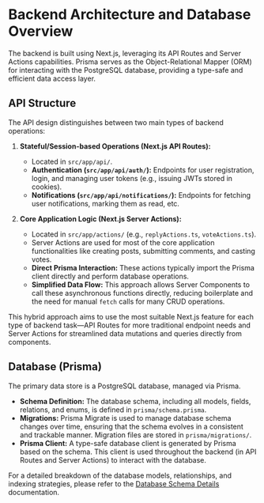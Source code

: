 # Backend Architecture and Database Overview

The backend is built using Next.js, leveraging its API Routes and Server Actions capabilities. Prisma serves as the Object-Relational Mapper (ORM) for interacting with the PostgreSQL database, providing a type-safe and efficient data access layer.

## API Structure

The API design distinguishes between two main types of backend operations:

1.  **Stateful/Session-based Operations (Next.js API Routes):**
    *   Located in `src/app/api/`.
    *   **Authentication (`src/app/api/auth/`):** Endpoints for user registration, login, and managing user tokens (e.g., issuing JWTs stored in cookies).
    *   **Notifications (`src/app/api/notifications/`):** Endpoints for fetching user notifications, marking them as read, etc.
    
2.  **Core Application Logic (Next.js Server Actions):**
    *   Located in `src/app/actions/` (e.g., `replyActions.ts`, `voteActions.ts`).
    *   Server Actions are used for most of the core application functionalities like creating posts, submitting comments, and casting votes.
    *   **Direct Prisma Interaction:** These actions typically import the Prisma client directly and perform database operations.
    *   **Simplified Data Flow:** This approach allows Server Components to call these asynchronous functions directly, reducing boilerplate and the need for manual `fetch` calls for many CRUD operations.

This hybrid approach aims to use the most suitable Next.js feature for each type of backend task—API Routes for more traditional endpoint needs and Server Actions for streamlined data mutations and queries directly from components.

## Database (Prisma)

The primary data store is a PostgreSQL database, managed via Prisma.

*   **Schema Definition:** The database schema, including all models, fields, relations, and enums, is defined in `prisma/schema.prisma`.
*   **Migrations:** Prisma Migrate is used to manage database schema changes over time, ensuring that the schema evolves in a consistent and trackable manner. Migration files are stored in `prisma/migrations/`.
*   **Prisma Client:** A type-safe database client is generated by Prisma based on the schema. This client is used throughout the backend (in API Routes and Server Actions) to interact with the database.

For a detailed breakdown of the database models, relationships, and indexing strategies, please refer to the [Database Schema Details](./database_schema.md) documentation. 